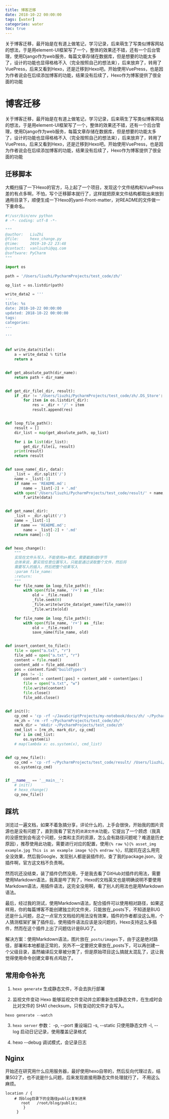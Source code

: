 ```yaml
---
title: 博客迁移
date: 2018-10-22 00:00:00
tags: [water]
categories: water
toc: true
---
```


关于博客迁移，最开始是在有道上做笔记，学习记录，后来萌生了写类似博客网站的想法，于是用element-UI框架写了一个，整体的效果还不错，还有一个后台管理，使用Django作为web服务，每篇文章存储在数据库，但是想要的功能太多了，设计的功能也显得格格不入（完全按照自己的想法来），后来放弃了，转用了VuePress，后来又看到Hexo，还是迁移到Hexo吧。开始使用VuePress，也是因为作者说会在后续添加博客的功能，结果没有后续了，Hexo作为博客提供了很全面的功能

<!-- more -->

# 博客迁移

关于博客迁移，最开始是在有道上做笔记，学习记录，后来萌生了写类似博客网站的想法，于是用element-UI框架写了一个，整体的效果还不错，还有一个后台管理，使用Django作为web服务，每篇文章存储在数据库，但是想要的功能太多了，设计的功能也显得格格不入（完全按照自己的想法来），后来放弃了，转用了VuePress，后来又看到Hexo，还是迁移到Hexo吧。开始使用VuePress，也是因为作者说会在后续添加博客的功能，结果没有后续了，Hexo作为博客提供了很全面的功能

## 迁移脚本

大概扫描了一下Hexo的官方，马上起了一个项目，发现这个文件结构和VuePress差的有点多啊，不怕，写个迁移脚本就行了，这样就把原来文件结构都取出来放到通用目录下，顺便生成一下Hexo的yaml-Front-matter，对README的文件做一下重命名。

```python
#!/usr/bin/env python
# -*- coding: utf-8 -*-

"""
@author:   LiuZhi
@file:     hexo_change.py
@time:     2019-10-22 23:48
@contact:  vanliuzhi@qq.com
@software: PyCharm
"""

import os

path = '/Users/liuzhi/PycharmProjects/test_code/zh/'

op_list = os.listdir(path)

write_data2 = '''
---
title: %s
date: 2018-10-22 00:00:00
updated: 2018-10-22 00:00:00
tags:
categories:
---

'''


def write_data(title):
    a = write_data2 % title
    return a


def get_absolute_path(dir_name):
    return path + dir_name


def get_dir_file(_dir, result):
    if _dir != '/Users/liuzhi/PycharmProjects/test_code/zh/.DS_Store':
        for item in os.listdir(_dir):
            res = _dir + '/' + item
            result.append(res)


def loop_file_path():
    result = []
    dir_list = map(get_absolute_path, op_list)

    for i in list(dir_list):
        get_dir_file(i, result)
    print(result)
    return result


def save_name(_dir, data):
    _list = _dir.split('/')
    name = _list[-1]
    if name == 'README.md':
        name = _list[-2] + '.md'
    with open('/Users/liuzhi/PycharmProjects/test_code/result/' + name, 'w') as f:
        f.write(data)


def get_name(_dir):
    _list = _dir.split('/')
    name = _list[-1]
    if name == 'README.md':
        name = _list[-2] + '.md'
    return name[:-3]


def hexo_change():
    """
    实现在文件头写入，不能使用a+模式，需要截断成0字节
    总体来说，要实现任意位置写入，只能是通过读取整个文件，然后将
    需要写入的插入，然后把整个结果写入
    :param file_name:
    :return:
    """
    for file_name in loop_file_path():
        with open(file_name, 'r+') as _file:
            old = _file.read()
            _file.seek(0)
            _file.write(write_data(get_name(file_name)))
            _file.write(old)

    for file_name in loop_file_path():
        with open(file_name, 'r+') as _file:
            old = _file.read()
            save_name(file_name, old)


def insert_content_to_file():
    file = open("a.txt", "r")
    file_add = open("a.txt", "r")
    content = file.read()
    content_add = file_add.read()
    pos = content.find("buildTypes")
    if pos != -1:
        content = content[:pos] + content_add + content[pos:]
        file = open("a.txt", "w")
        file.write(content)
        file.close()
        file_add.close()


def init():
    cp_cmd = 'cp -rf ~/JavaScriptProjects/my-notebook/docs/zh/ ~/PycharmProjects/test_code/zh'
    rm_zh = 'rm -rf ~/PycharmProjects/test_code/zh/'
    mark_dir = 'mkdir ~/PycharmProjects/test_code/zh'
    cmd_list = [rm_zh, mark_dir, cp_cmd]
    for i in cmd_list:
        os.system(i)
    # map(lambda x: os.system(x), cmd_list)


def cp_new_file():
    cp_cmd = 'cp -rf ~/PycharmProjects/test_code/result/ /Users/liuzhi/JavaScriptProjects/hexo_blog/source/_posts'
    os.system(cp_cmd)


if __name__ == '__main__':
    # init()
    # hexo_change()
    cp_new_file()
```

## 踩坑

浏览过一遍文档，如果不着急搞分享，评论什么的，上手会很快，开始我的图片资源也是没有问题了，直到我看了官方的`资源文件夹`功能，它提出了一个顾虑（我真的没感觉到会有这个问题，分类和主页的资源，怎么会有路径问题呢？难道是历史原因），推荐使用此功能，需要进行对应的配置，使用`{% raw %}{% asset_img example.jpg This is an example image %}{% endraw %}`，坑就坑在这么用完全没效果，然后我Google，发现别人都是装插件的，查了我的package.json，没插件啊，官方这文档不负责啊。

然而坑还没结束，装了插件仍然没用，于是我去看了GitHub对插件的用法，需要使用Markdown语法，我真是哔了狗了，Hexo的文档英文也是明确说明不要使用Markdown语法，用插件语法，这完全没用啊，看了别人的用法也是用Markdown语法。

最后，经过我的测试，使用Markdown语法，配合插件可以使用相对路径，如果这样用，你的每篇博客不能创建独立的文件夹，只能放在_posts下，不知道是BUG还是什么问题，总之一点官方文档给的用法没有效果，插件的作者都没这么用，个人猜测框架扩展了插件后，使用插件语法应该是没问题的，Hexo支持这么多插件，然而在这个插件上出了问题估计是BUG了。

解决方案：使用Markdown语法，图片放在`_posts/images`下，由于这是绝对路径，部署和本地都是正常的，另外不一定要把文章放在_posts下，可以再创建一个父级目录，虽然编译后文章被分类了，但是原始项目这么搞就太混乱了，这让我觉得使用命令创建文章有点鸡肋了。

## 常用命令补充

1. `hexo generate` 生成静态文件，不会去执行部署

2. 监视文件变动
Hexo 能够监视文件变动并立即重新生成静态文件，在生成时会比对文件的 SHA1 checksum，只有变动的文件才会写入。

`hexo generate --watch`

3. `hexo server`
参数：
-p, --port	重设端口
-s, --static	只使用静态文件
-l, --log	启动日记记录，使用覆盖记录格式

4. hexo --debug 调试模式，会记录日志

## Nginx

开始还在研究用什么应用服务器，最好使用hexo自带的，然后反向代理过去，结果502了，也不说是什么问题，后来发现直接用静态文件处理就行了，
不用这么麻烦。

```
location / {
    # 将blog目录下的全路径public复制进来
       root   /root/blog/public; 
        }
     }
```
